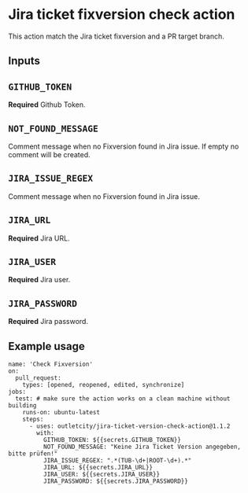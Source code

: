 # Jira ticket fixversion check action

This action match the Jira ticket fixversion and a PR target branch.

## Inputs
## `GITHUB_TOKEN`
**Required** Github Token.

## `NOT_FOUND_MESSAGE`
Comment message when no Fixversion found in Jira issue. If empty no comment will be created.

## `JIRA_ISSUE_REGEX`
Comment message when no Fixversion found in Jira issue.

## `JIRA_URL`
**Required** Jira URL.

## `JIRA_USER`
**Required** Jira user.

## `JIRA_PASSWORD`
**Required** Jira password.


## Example usage
```
name: 'Check Fixversion'
on:
  pull_request:
    types: [opened, reopened, edited, synchronize]
jobs:
  test: # make sure the action works on a clean machine without building
    runs-on: ubuntu-latest
    steps:
      - uses: outletcity/jira-ticket-version-check-action@1.1.2
        with:
          GITHUB_TOKEN: ${{secrets.GITHUB_TOKEN}}
          NOT_FOUND_MESSAGE: "Keine Jira Ticket Version angegeben, bitte prüfen!"
          JIRA_ISSUE_REGEX: ".*(TUB-\d+|ROOT-\d+).*"
          JIRA_URL: ${{secrets.JIRA_URL}}
          JIRA_USER: ${{secrets.JIRA_USER}}
          JIRA_PASSWORD: ${{secrets.JIRA_PASSWORD}}
```
